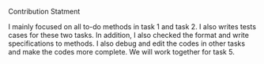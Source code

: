 Contribution Statment

I mainly focused on all to-do methods in task 1 and task 2. I also writes tests cases for these two tasks. In addition, I also checked the format and write specifications to methods.
I also debug and edit the codes in other tasks and make the codes more complete.
We will work together for task 5.
 

